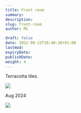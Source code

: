 ```yaml
---
title: Front room
summary: 
description: 
slug: front-room
author: MC

draft: false
date: 2022-08-22T16:48:38+01:00
lastmod: 
expiryDate: 
publishDate: 
weight: 4
---
```


Terracotta tiles.

![](/images/9419.jpeg)

Aug 2024

![](/images/0895.jpeg)